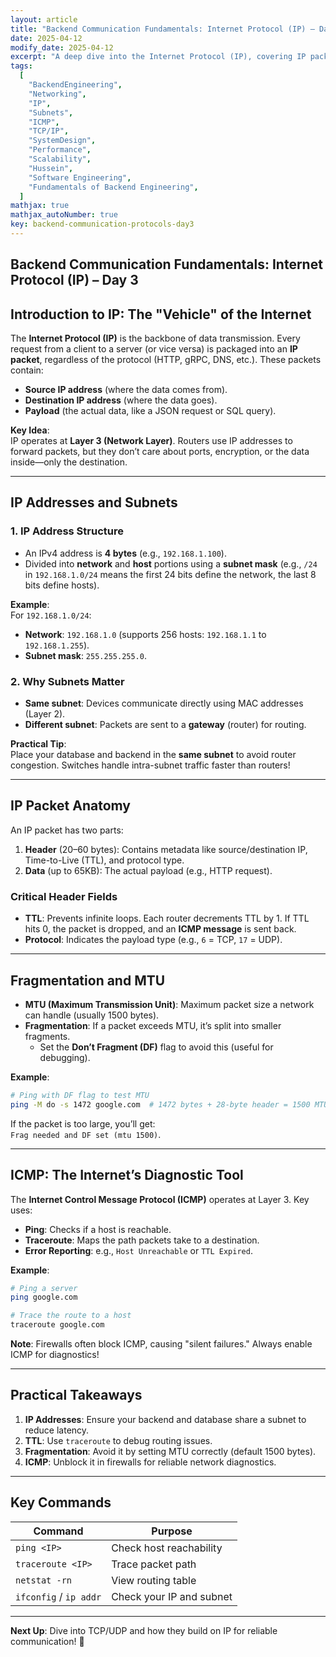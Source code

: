 ```yaml
---
layout: article
title: "Backend Communication Fundamentals: Internet Protocol (IP) – Day 3"
date: 2025-04-12
modify_date: 2025-04-12
excerpt: "A deep dive into the Internet Protocol (IP), covering IP packets, subnets, fragmentation, ICMP, and practical tools like ping and traceroute for backend systems."
tags:
  [
    "BackendEngineering",
    "Networking",
    "IP",
    "Subnets",
    "ICMP",
    "TCP/IP",
    "SystemDesign",
    "Performance",
    "Scalability",
    "Hussein",
    "Software Engineering",
    "Fundamentals of Backend Engineering",
  ]
mathjax: true
mathjax_autoNumber: true
key: backend-communication-protocols-day3
---
```


## Backend Communication Fundamentals: Internet Protocol (IP) – Day 3

## **Introduction to IP: The "Vehicle" of the Internet**

The **Internet Protocol (IP)** is the backbone of data transmission. Every request from a client to a server (or vice versa) is packaged into an **IP packet**, regardless of the protocol (HTTP, gRPC, DNS, etc.). These packets contain:

- **Source IP address** (where the data comes from).
- **Destination IP address** (where the data goes).
- **Payload** (the actual data, like a JSON request or SQL query).

**Key Idea**:  
IP operates at **Layer 3 (Network Layer)**. Routers use IP addresses to forward packets, but they don’t care about ports, encryption, or the data inside—only the destination.

---

## **IP Addresses and Subnets**

### **1. IP Address Structure**

- An IPv4 address is **4 bytes** (e.g., `192.168.1.100`).
- Divided into **network** and **host** portions using a **subnet mask** (e.g., `/24` in `192.168.1.0/24` means the first 24 bits define the network, the last 8 bits define hosts).

**Example**:  
For `192.168.1.0/24`:

- **Network**: `192.168.1.0` (supports 256 hosts: `192.168.1.1` to `192.168.1.255`).
- **Subnet mask**: `255.255.255.0`.

### **2. Why Subnets Matter**

- **Same subnet**: Devices communicate directly using MAC addresses (Layer 2).
- **Different subnet**: Packets are sent to a **gateway** (router) for routing.

**Practical Tip**:  
Place your database and backend in the **same subnet** to avoid router congestion. Switches handle intra-subnet traffic faster than routers!

---

## **IP Packet Anatomy**

An IP packet has two parts:

1. **Header** (20–60 bytes): Contains metadata like source/destination IP, Time-to-Live (TTL), and protocol type.
2. **Data** (up to 65KB): The actual payload (e.g., HTTP request).

### **Critical Header Fields**

- **TTL**: Prevents infinite loops. Each router decrements TTL by 1. If TTL hits 0, the packet is dropped, and an **ICMP message** is sent back.
- **Protocol**: Indicates the payload type (e.g., `6` = TCP, `17` = UDP).

---

## **Fragmentation and MTU**

- **MTU (Maximum Transmission Unit)**: Maximum packet size a network can handle (usually 1500 bytes).
- **Fragmentation**: If a packet exceeds MTU, it’s split into smaller fragments.
  - Set the **Don’t Fragment (DF)** flag to avoid this (useful for debugging).

**Example**:

```bash
# Ping with DF flag to test MTU
ping -M do -s 1472 google.com  # 1472 bytes + 28-byte header = 1500 MTU
```

If the packet is too large, you’ll get:  
`Frag needed and DF set (mtu 1500)`.

---

## **ICMP: The Internet’s Diagnostic Tool**

The **Internet Control Message Protocol (ICMP)** operates at Layer 3. Key uses:

- **Ping**: Checks if a host is reachable.
- **Traceroute**: Maps the path packets take to a destination.
- **Error Reporting**: e.g., `Host Unreachable` or `TTL Expired`.

**Example**:

```bash
# Ping a server
ping google.com

# Trace the route to a host
traceroute google.com
```

**Note**: Firewalls often block ICMP, causing "silent failures." Always enable ICMP for diagnostics!

---

## **Practical Takeaways**

1. **IP Addresses**: Ensure your backend and database share a subnet to reduce latency.
2. **TTL**: Use `traceroute` to debug routing issues.
3. **Fragmentation**: Avoid it by setting MTU correctly (default 1500 bytes).
4. **ICMP**: Unblock it in firewalls for reliable network diagnostics.

---

## **Key Commands**

| Command                | Purpose                  |
| ---------------------- | ------------------------ |
| `ping <IP>`            | Check host reachability  |
| `traceroute <IP>`      | Trace packet path        |
| `netstat -rn`          | View routing table       |
| `ifconfig` / `ip addr` | Check your IP and subnet |

---

**Next Up**: Dive into TCP/UDP and how they build on IP for reliable communication! 🚀
